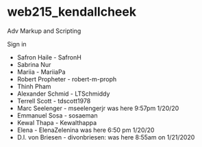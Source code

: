 # web215_kendallcheek
Adv Markup and Scripting

Sign in 

<ul>
  <li>Safron Haile - SafronH</li>
  <li>Sabrina Nur</li>
  <li>Mariia - MariiaPa</li>
  <li>Robert Propheter - robert-m-proph</li>
  <li>Thinh Pham</li>
  <li>Alexander Schmid - LTSchmiddy</li>
  <li>Terrell Scott - tdscott1978</li>
  <li>Marc Seelenger - mseelengerjr was here 9:57pm 1/20/20</li>
  <li>Emmanuel Sosa - sosaeman</li>
  <li>Kewal Thapa - Kewalthappa</li>
  <li>Elena - ElenaZelenina was here 6:50 pm 1/20/20</li>
  <li>D.I. von Briesen - divonbriesen: was here 8:55am on 1/21/2020</li>
 </ul>

